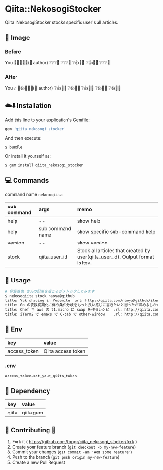 # Qiita::NekosogiStocker

Qiita::NekosogiStocker stocks specific user's all articles.

## :thought_balloon: Image
### Before
You
:man::grey_question::grey_question::page_with_curl::older_man:(:star2: author)
:grey_question::grey_question::grey_question::page_with_curl:
:grey_question::grey_question::grey_question::page_with_curl:
:grey_question::thumbsup::paperclip::page_with_curl:
:grey_question::thumbsup::paperclip::page_with_curl:
:grey_question::grey_question::grey_question::page_with_curl:

### After

You
:notes:
:man::thumbsup::paperclip::page_with_curl::older_man:(:star2: author)
:grey_question::thumbsup::paperclip::page_with_curl:
:grey_question::thumbsup::paperclip::page_with_curl:
:grey_question::thumbsup::paperclip::page_with_curl:
:grey_question::thumbsup::paperclip::page_with_curl:
:grey_question::thumbsup::paperclip::page_with_curl:

## :cloud::arrow_down: Installation

Add this line to your application's Gemfile:

```ruby
gem 'qiita_nekosogi_stocker'
```

And then execute:

    $ bundle

Or install it yourself as:

    $ gem install qiita_nekosogi_stocker

## :computer: Commands
command name `nekosoqiita`

|sub command|args|memo|
|:--|:--|:--|
|help|--|show help|
|help|sub command name|show specific sub-command help|
|version|--|show version|
|stock|qiita_user_id|Stock all articles that created by user(qiita_user_id). Output format is ltsv.|

## :scroll: Usage

~~~bash
# 伊藤直也 さんの記事を根こそぎストックしてみます
$ nekosoqiita stock naoya@github
title: Yak shaving in Yosemite	url: http://qiita.com/naoya@github/items/8793fe9227f2b144b1ff
title: Go の変数初期化に伴う条件分岐をもっと良い感じに書きたいと思ったが諦めるしかないようです	url: http://qiita.com/naoya@github/items/fbfb853a910a8b3ae0fd
title: Chef で aws の t1.micro に swap を作るレシピ	url: http://qiita.com/naoya@github/items/2059e3755962e907315e
title: iTerm2 で emacs で C-tab で other-window	url: http://qiita.com/naoya@github/items/bfb250aa76107a036127
~~~

## :deciduous_tree: Env

|key|value|
|:--|:--|
|access_token|Qiita access token|

### .env
~~~
access_token=set_your_qiita_token
~~~

## :couple: Dependency

|key|value|
|:--|:--|
|qiita|qiita gem|

## :two_women_holding_hands: Contributing :two_men_holding_hands:

1. Fork it ( https://github.com/tbpgr/qiita_nekosogi_stocker/fork )
2. Create your feature branch (`git checkout -b my-new-feature`)
3. Commit your changes (`git commit -am 'Add some feature'`)
4. Push to the branch (`git push origin my-new-feature`)
5. Create a new Pull Request
